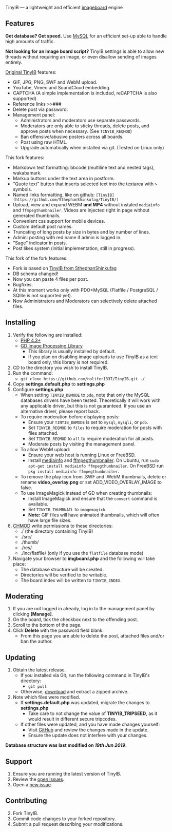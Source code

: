 TinyIB &mdash; a lightweight and efficient [imageboard](https://en.wikipedia.org/wiki/Imageboard) engine

Features
------------

**Got database? Get speed.**
Use [MySQL](https://mysql.com) for an efficient set-up able to handle high amounts of traffic.

**Not looking for an image board script?**
TinyIB settings is able to allow new threads without requiring an image, or even disallow sending of images entirely.

[Original TinyIB](https://gitlab.com/tslocum/tinyib) features:
 - GIF, JPG, PNG, SWF and WebM upload.
 - YouTube, Vimeo and SoundCloud embedding.
 - CAPTCHA (A simple implementation is included, reCAPTCHA is also supported)
 - Reference links >>###
 - Delete post via password.
 - Management panel:
   - Administrators and moderators use separate passwords.
   - Moderators are only able to sticky threads, delete posts, and approve posts when necessary.  (See ``TINYIB_REQMOD``)
   - Ban offensive/abusive posters across all boards.
   - Post using raw HTML.
   - Upgrade automatically when installed via git. (Tested on Linux only)
 
This fork features:
 - Markdown text formatting: bbcode (multiline text and nested tags), wakabamark.
 - Markup buttons under the text area in postform.
 - "Quote text" button that inserts selected text into the textarea with `>` symbols.
 - Named links formatting, like on github: `[TinyIB](https://github.com/SthephanShinkufag/TinyIB/)`
 - Upload, view and expand WEBM **and MP4** without instaled `mediainfo` and `ffmpegthumbnailer`. Videos are injected right in page without generated thumbnails.
 - Convenient css support for mobile devices.
 - Custom default post names.
 - Truncating of long posts by size in bytes and by number of lines.
 - Admin: posting with red name if admin is logged in.
 - "Sage" indicator in posts.
 - Post likes system (initial implementation, still in progress).

This fork of the fork features:
 - Fork is based on [TinyIB from SthephanShinkufag](https://github.com/SthephanShinkufag/TinyIB/)
 - DB schema changed!
 - Now you can paste 4 files per post.
 - Bugfixes.
 - At this moment works only with PDO+MySQL (Flatfile / PostgreSQL / SQlite is not supported yet).
 - Now Administrators and Moderators can selectively delete attached files.


Installing
------------

 1. Verify the following are installed:
    - [PHP 4.3+](https://php.net)
    - [GD Image Processing Library](https://php.net/gd)
      - This library is usually installed by default.
      - If you plan on disabling image uploads to use TinyIB as a text board only, this library is not required.
 2. CD to the directory you wish to install TinyIB.
 3. Run the command:
    - `git clone https://github.com/nolifer1337/TinyIB.git ./`
 4. Copy **settings.default.php** to **settings.php**
 5. Configure **settings.php**
    - When setting ``TINYIB_DBMODE`` to ``pdo``, note that only the MySQL databases drivers have been tested. Theoretically it will work with any applicable driver, but this is not guaranteed.  If you use an alternative driver, please report back.
    - To require moderation before displaying posts:
      - Ensure your ``TINYIB_DBMODE`` is set to ``mysql``, ``mysqli``, or ``pdo``.
      - Set ``TINYIB_REQMOD`` to ``files`` to require moderation for posts with files attached.
      - Set ``TINYIB_REQMOD`` to ``all`` to require moderation for all posts.
      - Moderate posts by visiting the management panel.
    - To allow WebM upload:
      - Ensure your web host is running Linux or FreeBSD.
      - Install [mediainfo](https://mediaarea.net/en/MediaInfo) and [ffmpegthumbnailer](https://code.google.com/p/ffmpegthumbnailer/).  On Ubuntu, run ``sudo apt-get install mediainfo ffmpegthumbnailer``. On FreeBSD run ``pkg install mediainfo ffmpegthumbnailer``.
    - To remove the play icon from .SWF and .WebM thumbnails, delete or rename **video_overlay.png** or set ADD_VIDEO_OVERLAY_IMAGE to false.
    - To use ImageMagick instead of GD when creating thumbnails:
      - Install ImageMagick and ensure that the ``convert`` command is available.
      - Set ``TINYIB_THUMBNAIL`` to ``imagemagick``.
      - **Note:** GIF files will have animated thumbnails, which will often have large file sizes.
 6. [CHMOD](https://en.wikipedia.org/wiki/Chmod) write permissions to these directories:
    - ./ (the directory containing TinyIB)
    - ./src/
    - ./thumb/
    - ./res/
    - ./inc/flatfile/ (only if you use the ``flatfile`` database mode)
 7. Navigate your browser to **imgboard.php** and the following will take place:
    - The database structure will be created.
    - Directories will be verified to be writable.
    - The board index will be written to ``TINYIB_INDEX``.

Moderating
------------

 1. If you are not logged in already, log in to the management panel by clicking **[Manage]**.
 2. On the board, tick the checkbox next to the offending post.
 3. Scroll to the bottom of the page.
 4. Click **Delete** with the password field blank.
    - From this page you are able to delete the post, attached files and/or ban the author.

Updating
------------

 1. Obtain the latest release.
    - If you installed via Git, run the following command in TinyIB's directory:
      - `git pull`
    - Otherwise, [download](https://github.com/nolifer1337/TinyIB/archive/master.zip) and extract a zipped archive.
 2. Note which files were modified.
    - If **settings.default.php** was updated, migrate the changes to **settings.php**
      - Take care to not change the value of **TINYIB_TRIPSEED**, as it would result in different secure tripcodes.
    - If other files were updated, and you have made changes yourself:
      - Visit [GitHub](https://github.com/nolifer1337/TinyIB) and review the changes made in the update.
      - Ensure the update does not interfere with your changes.

**Database structure was last modified on *19th Jun 2019*.** 


Support
------------

 1. Ensure you are running the latest version of TinyIB.
 2. Review the [open issues](https://github.com/nolifer1337/TinyIB/issues).
 3. Open a [new issue](https://github.com/nolifer1337/TinyIB/issues/new).

Contributing
------------

 2. Fork TinyIB.
 3. Commit code changes to your forked repository.
 4. Submit a pull request describing your modifications.
